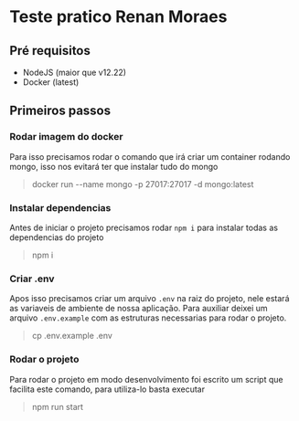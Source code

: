 # Teste pratico Renan Moraes

## Pré requisitos
* NodeJS (maior que v12.22)
* Docker (latest)

## Primeiros passos

### Rodar imagem do docker

Para isso precisamos rodar o comando que irá criar um container rodando mongo, isso nos evitará ter que instalar tudo do mongo

> docker run --name mongo -p 27017:27017 -d mongo:latest 

### Instalar dependencias

Antes de iniciar o projeto precisamos rodar `npm i` para instalar todas as dependencias do projeto

> npm i

### Criar .env

Apos isso precisamos criar um arquivo `.env` na raiz do projeto, nele estará as variaveis de ambiente de nossa aplicação. Para auxiliar deixei um arquivo `.env.example` com as estruturas necessarias para rodar o projeto.

> cp .env.example .env

### Rodar o projeto

Para rodar o projeto em modo desenvolvimento foi escrito um script que facilita este comando, para utiliza-lo basta executar

> npm run start

